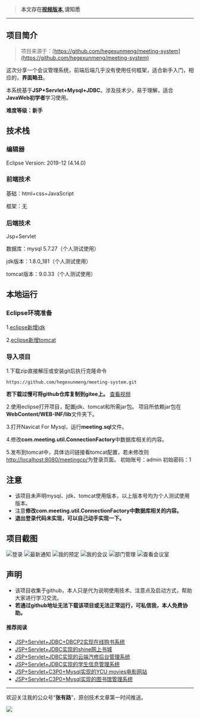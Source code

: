>  **本文存在[视频版本](https://zhuanlan.zhihu.com/p/117545363),请知悉**

----------

## 项目简介

>项目来源于：[https://github.com/hegexunmeng/meeting-system](https://github.com/hegexunmeng/meeting-system)

这次分享一个会议管理系统，前端后端几乎没有使用任何框架，适合新手入门，相应的，**界面略丑**。

本系统基于**JSP+Servlet+Mysql+JDBC**。涉及技术少，易于理解，适合**JavaWeb初学者**学习使用。

**难度等级：新手**

## 技术栈

### 编辑器

Eclipse Version: 2019-12 (4.14.0)

### 前端技术
基础：html+css+JavaScript

框架：无

### 后端技术
Jsp+Servlet

数据库：mysql 5.7.27（个人测试使用）

jdk版本：1.8.0_181（个人测试使用）

tomcat版本：9.0.33（个人测试使用）


## 本地运行
### Eclipse环境准备
1.[eclipse新增jdk](http://coderzcr.gitee.io/sensor-java-picture/pictures/Eclipse%E6%96%B0%E5%A2%9Ejdk.mp4)

2.[eclipse新增tomcat](http://coderzcr.gitee.io/sensor-java-picture/pictures/Eclipse%E6%96%B0%E5%A2%9Etomcat.mp4)

### 导入项目
1.下载zip直接解压或安装git后执行克隆命令 
```
https://github.com/hegexunmeng/meeting-system.git
```
**若下载过慢可将github仓库复制到gitee上。** [查看视频](http://coderzcr.gitee.io/sensor-java-picture/pictures/GitHub下载慢怎么办？.mp4)

2.使用eclipse打开项目，配置jdk、tomcat和所需jar包。
项目所依赖jar包在**WebContent/WEB-INF/lib**文件夹下。

3.打开Navicat For Mysql，运行**meeting.sql**文件。

4.修改**com.meeting.util.ConnectionFactory**中数据库相关的内容。

5.发布到tomcat中，具体访问链接看tomcat配置，若未修改则[http://localhost:8080/meetingcp/](http://localhost:8080/meetingcp/)为登录页面。
初始账号：admin  初始密码：1


## 注意
- 该项目未声明mysql、jdk、tomcat使用版本，以上版本号均为个人测试使用版本。
- 注意**修改com.meeting.util.ConnectionFactory中数据库相关的内容。**
- **退出登录代码未实现，可以自己动手实现一下。**


## 项目截图
![登录](http://coderzcr.gitee.io/sensor-java-picture/pictures/blog20200326165801.png)
![最新通知](http://coderzcr.gitee.io/sensor-java-picture/pictures/blog20200326165802.png)
![我的预定](http://coderzcr.gitee.io/sensor-java-picture/pictures/blog20200326165803.png)
![我的会议](http://coderzcr.gitee.io/sensor-java-picture/pictures/blog20200326165804.png)
![部门管理](http://coderzcr.gitee.io/sensor-java-picture/pictures/blog20200326165805.png)
![查看会议室](http://coderzcr.gitee.io/sensor-java-picture/pictures/blog20200326165806.png)
## 声明
- 该项目收集于github，本人只是代为说明使用技术、注意点及启动方式，帮助大家进行学习交流。
- **若通过github地址无法下载该项目或无法正常运行，可私信我，本人免费协助。**


#### 推荐阅读
- [JSP+Servlet+JDBC+DBCP2实现在线购书系统](https://mp.weixin.qq.com/s/kFHzkRtL6FNN9koaWAjDkg)
- [JSP+Servlet+JDBC实现的shine网上书城](https://mp.weixin.qq.com/s/GvfywZwg28IMYk5Q2ZWcOw)
- [JSP+Servlet+JDBC实现的云端汽修后台管理系统](https://mp.weixin.qq.com/s/kalGv5T8AZGxTnLHr2wDsA)
- [JSP+Servlet+JDBC实现的学生信息管理系统](https://mp.weixin.qq.com/s/K-H50joCXeE0cnwmtoqhJw)
- [JSP+Servlet+C3P0+Mysql实现的YCU movies电影网站](https://mp.weixin.qq.com/s/bJ1lGNDrVwzXx5z9dDaV-w)
- [JSP+Servlet+C3P0+Mysql实现的图书馆管理系统](https://mp.weixin.qq.com/s/MdGVYX_8t-CiOasghGPrRw)

---

欢迎关注我的公众号“**张有路**”，原创技术文章第一时间推送。

![](http://coderzcr.gitee.io/sensor-java-picture/pictures/qrcode.gif)

